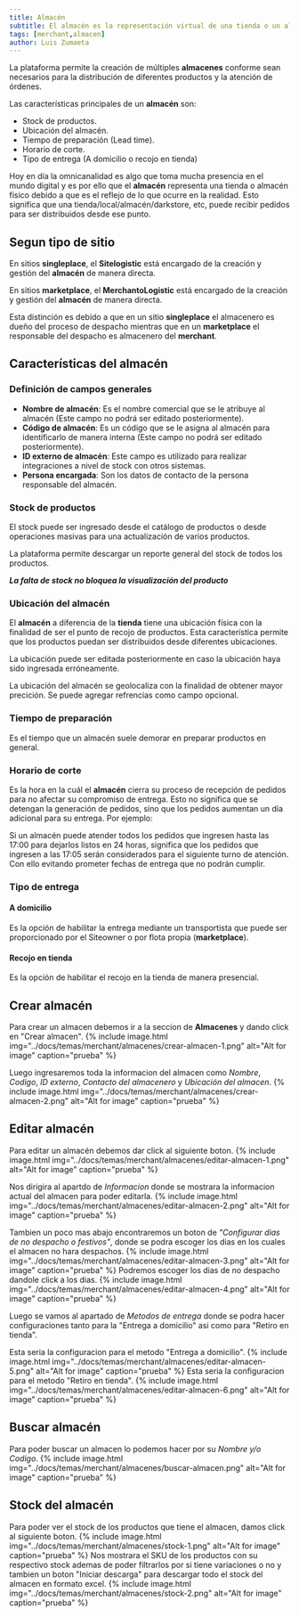 ```yaml
---
title: Almacén
subtitle: El almacén es la representación virtual de una tienda o un almacén físico.
tags: [merchant,almacen]
author: Luis Zumaeta
---
```


La plataforma permite la creación de múltiples **almacenes** conforme sean necesarios para la distribución de diferentes productos y la atención de órdenes.

Las características principales de un **almacén** son:

- Stock de productos.
- Ubicación del almacén.
- Tiempo de preparación (Lead time).
- Horario de corte.
- Tipo de entrega (A domicilio o recojo en tienda)

Hoy en día la omnicanalidad es algo que toma mucha presencia en el mundo digital y es por ello que el **almacén** representa una tienda o almacén físico debido a que es el reflejo de lo que ocurre en la realidad. Esto significa que una tienda/local/almacén/darkstore, etc, puede recibir pedidos para ser distribuidos desde ese punto.

## Segun tipo de sitio
En sitios **singleplace**, el **Sitelogistic** está encargado de la creación y gestión del **almacén** de manera directa.

En sitios **marketplace**, el **MerchantoLogistic** está encargado de la creación y gestión del **almacén** de manera directa.

Esta distinción es debido a que en un sitio **singleplace** el almacenero es dueño del proceso de despacho mientras que en un **marketplace** el responsable del despacho es almacenero del **merchant**.

## Características del almacén

### Definición de campos generales
- **Nombre de almacén**: Es el nombre comercial que se le atribuye al almacén (Este campo no podrá ser editado posteriormente).
- **Código de almacén**: Es un código que se le asigna al almacén para identificarlo de manera interna (Este campo no podrá ser editado posteriormente).
- **ID externo de almacén**: Este campo es utilizado para realizar integraciones a nivel de stock con otros sistemas.
- **Persona encargada**: Son los datos de contacto de la persona responsable del almacén.

### Stock de productos
El stock puede ser ingresado desde el catálogo de productos o desde operaciones masivas para una actualización de varios productos.

La plataforma permite descargar un reporte general del stock de todos los productos.

***La falta de stock no bloquea la visualización del producto***

### Ubicación del almacén
El **almacén** a diferencia de la **tienda** tiene una ubicación física con la finalidad de ser el punto de recojo de productos. Esta característica permite que los productos puedan ser distribuidos desde diferentes ubicaciones.

La ubicación puede ser editada posteriormente en caso la ubicación haya sido ingresada erróneamente.

La ubicación del almacén se geolocaliza con la finalidad de obtener mayor precición. Se puede agregar refrencias como campo opcional.

### Tiempo de preparación
Es el tiempo que un almacén suele demorar en preparar productos en general.

### Horario de corte
Es la hora en la cuál el **almacén** cierra su proceso de recepción de pedidos para no afectar su compromiso de entrega. Esto no significa que se detengan la generación de pedidos, sino que los pedidos aumentan un día adicional para su entrega. Por ejemplo:

Si un almacén puede atender todos los pedidos que ingresen hasta las 17:00 para dejarlos listos en 24 horas, significa que los pedidos que ingresen a las 17:05 serán considerados para el siguiente turno de atención. Con ello evitando prometer fechas de entrega que no podrán cumplir.

### Tipo de entrega

#### A domicilio
Es la opción de habilitar la entrega mediante un transportista que puede ser proporcionado por el Siteowner o por flota propia (**marketplace**).

#### Recojo en tienda
Es la opción de habilitar el recojo en la tienda de manera presencial.


## Crear almacén
Para crear un almacen debemos ir a la seccion de **Almacenes** y dando click en  "Crear almacen".
{% include image.html img="../docs/temas/merchant/almacenes/crear-almacen-1.png" alt="Alt for image" caption="prueba" %}

Luego ingresaremos toda la informacion del almacen como *Nombre*, *Codigo*, *ID externo*, *Contacto del almacenero* y *Ubicación del almacen*.
{% include image.html img="../docs/temas/merchant/almacenes/crear-almacen-2.png" alt="Alt for image" caption="prueba" %}

## Editar almacén
Para editar un almacén debemos dar click al siguiente boton.
{% include image.html img="../docs/temas/merchant/almacenes/editar-almacen-1.png" alt="Alt for image" caption="prueba" %}

Nos dirigira al apartdo de *Informacion* donde se mostrara la informacion actual del almacen para poder editarla.
{% include image.html img="../docs/temas/merchant/almacenes/editar-almacen-2.png" alt="Alt for image" caption="prueba" %}

Tambien un poco mas abajo encontraremos un boton de *"Configurar dias de no despacho o festivos"*, donde se podra escoger los dias en los cuales el almacen no hara despachos.
{% include image.html img="../docs/temas/merchant/almacenes/editar-almacen-3.png" alt="Alt for image" caption="prueba" %}
Podremos escoger los dias de no despacho dandole click a los dias.
{% include image.html img="../docs/temas/merchant/almacenes/editar-almacen-4.png" alt="Alt for image" caption="prueba" %}

Luego se vamos al apartado de *Metodos de entrega* donde se podra hacer configuraciones tanto para la "Entrega a domicilio" asi como para "Retiro en tienda".

Esta seria la configuracion para el metodo "Entrega a domicilio".
{% include image.html img="../docs/temas/merchant/almacenes/editar-almacen-5.png" alt="Alt for image" caption="prueba" %}
Esta seria la configuracion para el metodo "Retiro en tienda".
{% include image.html img="../docs/temas/merchant/almacenes/editar-almacen-6.png" alt="Alt for image" caption="prueba" %}

## Buscar almacén
Para poder buscar un almacen lo podemos hacer por su *Nombre y/o Codigo*.
{% include image.html img="../docs/temas/merchant/almacenes/buscar-almacen.png" alt="Alt for image" caption="prueba" %}

## Stock del almacén
Para poder ver el stock de los productos que tiene el almacen, damos click al siguiente boton.
{% include image.html img="../docs/temas/merchant/almacenes/stock-1.png" alt="Alt for image" caption="prueba" %}
Nos mostrara el SKU de los productos con su respectivo stock ademas de poder filtrarlos por si tiene variaciones o no y tambien un boton "Iniciar descarga" para descargar todo el stock del almacen en formato excel.
{% include image.html img="../docs/temas/merchant/almacenes/stock-2.png" alt="Alt for image" caption="prueba" %}




